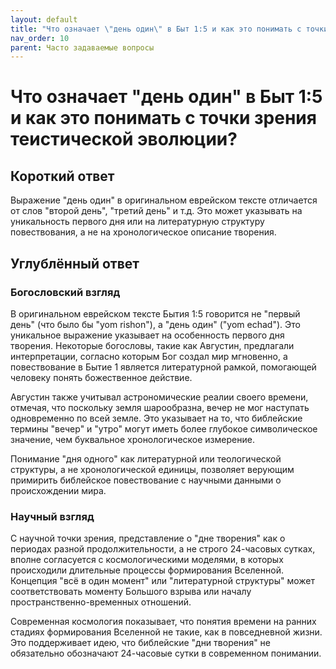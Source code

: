 ```yaml
---
layout: default
title: "Что означает \"день один\" в Быт 1:5 и как это понимать с точки зрения теистической эволюции?"
nav_order: 10
parent: Часто задаваемые вопросы
---
```


# Что означает "день один" в Быт 1:5 и как это понимать с точки зрения теистической эволюции?

## Короткий ответ

Выражение "день один" в оригинальном еврейском тексте отличается от слов "второй день", "третий день" и т.д. Это может указывать на уникальность первого дня или на литературную структуру повествования, а не на хронологическое описание творения.

## Углублённый ответ

### Богословский взгляд

В оригинальном еврейском тексте Бытия 1:5 говорится не "первый день" (что было бы "yom rishon"), а "день один" ("yom echad"). Это уникальное выражение указывает на особенность первого дня творения. Некоторые богословы, такие как Августин, предлагали интерпретации, согласно которым Бог создал мир мгновенно, а повествование в Бытие 1 является литературной рамкой, помогающей человеку понять божественное действие.

Августин также учитывал астрономические реалии своего времени, отмечая, что поскольку земля шарообразна, вечер не мог наступать одновременно по всей земле. Это указывает на то, что библейские термины "вечер" и "утро" могут иметь более глубокое символическое значение, чем буквальное хронологическое измерение.

Понимание "дня одного" как литературной или теологической структуры, а не хронологической единицы, позволяет верующим примирить библейское повествование с научными данными о происхождении мира.

### Научный взгляд

С научной точки зрения, представление о "дне творения" как о периодах разной продолжительности, а не строго 24-часовых сутках, вполне согласуется с космологическими моделями, в которых происходили длительные процессы формирования Вселенной. Концепция "всё в один момент" или "литературной структуры" может соответствовать моменту Большого взрыва или началу пространственно-временных отношений.

Современная космология показывает, что понятия времени на ранних стадиях формирования Вселенной не такие, как в повседневной жизни. Это поддерживает идею, что библейские "дни творения" не обязательно обозначают 24-часовые сутки в современном понимании.